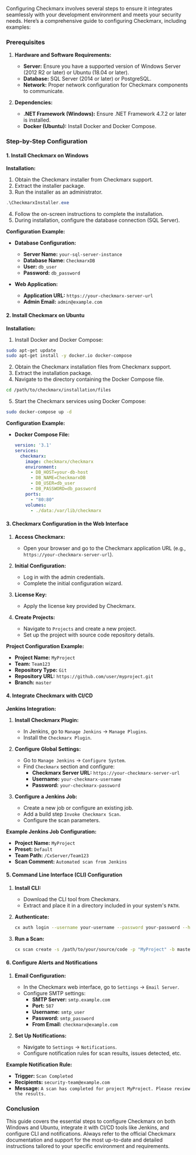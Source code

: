 Configuring Checkmarx involves several steps to ensure it integrates seamlessly with your development environment and meets your security needs. Here’s a comprehensive guide to configuring Checkmarx, including examples:

### Prerequisites

1. **Hardware and Software Requirements:**
   - **Server:** Ensure you have a supported version of Windows Server (2012 R2 or later) or Ubuntu (18.04 or later).
   - **Database:** SQL Server (2014 or later) or PostgreSQL.
   - **Network:** Proper network configuration for Checkmarx components to communicate.

2. **Dependencies:**
   - **.NET Framework (Windows):** Ensure .NET Framework 4.7.2 or later is installed.
   - **Docker (Ubuntu):** Install Docker and Docker Compose.

### Step-by-Step Configuration

#### 1. **Install Checkmarx on Windows**

**Installation:**
1. Obtain the Checkmarx installer from Checkmarx support.
2. Extract the installer package.
3. Run the installer as an administrator.

```powershell
.\CheckmarxInstaller.exe
```

4. Follow the on-screen instructions to complete the installation.
5. During installation, configure the database connection (SQL Server).

**Configuration Example:**

- **Database Configuration:**
  - **Server Name:** `your-sql-server-instance`
  - **Database Name:** `CheckmarxDB`
  - **User:** `db_user`
  - **Password:** `db_password`

- **Web Application:**
  - **Application URL:** `https://your-checkmarx-server-url`
  - **Admin Email:** `admin@example.com`

#### 2. **Install Checkmarx on Ubuntu**

**Installation:**
1. Install Docker and Docker Compose:

```bash
sudo apt-get update
sudo apt-get install -y docker.io docker-compose
```

2. Obtain the Checkmarx installation files from Checkmarx support.
3. Extract the installation package.
4. Navigate to the directory containing the Docker Compose file.

```bash
cd /path/to/checkmarx/installation/files
```

5. Start the Checkmarx services using Docker Compose:

```bash
sudo docker-compose up -d
```

**Configuration Example:**

- **Docker Compose File:**
  ```yaml
  version: '3.1'
  services:
    checkmarx:
      image: checkmarx/checkmarx
      environment:
        - DB_HOST=your-db-host
        - DB_NAME=CheckmarxDB
        - DB_USER=db_user
        - DB_PASSWORD=db_password
      ports:
        - "80:80"
      volumes:
        - ./data:/var/lib/checkmarx
  ```

#### 3. **Checkmarx Configuration in the Web Interface**

1. **Access Checkmarx:**
   - Open your browser and go to the Checkmarx application URL (e.g., `https://your-checkmarx-server-url`).

2. **Initial Configuration:**
   - Log in with the admin credentials.
   - Complete the initial configuration wizard.

3. **License Key:**
   - Apply the license key provided by Checkmarx.

4. **Create Projects:**
   - Navigate to `Projects` and create a new project.
   - Set up the project with source code repository details.

**Project Configuration Example:**
- **Project Name:** `MyProject`
- **Team:** `Team123`
- **Repository Type:** `Git`
- **Repository URL:** `https://github.com/user/myproject.git`
- **Branch:** `master`

#### 4. **Integrate Checkmarx with CI/CD**

**Jenkins Integration:**

1. **Install Checkmarx Plugin:**
   - In Jenkins, go to `Manage Jenkins` -> `Manage Plugins`.
   - Install the `Checkmarx Plugin`.

2. **Configure Global Settings:**
   - Go to `Manage Jenkins` -> `Configure System`.
   - Find `Checkmarx` section and configure:
     - **Checkmarx Server URL:** `https://your-checkmarx-server-url`
     - **Username:** `your-checkmarx-username`
     - **Password:** `your-checkmarx-password`

3. **Configure a Jenkins Job:**
   - Create a new job or configure an existing job.
   - Add a build step `Invoke Checkmarx Scan`.
   - Configure the scan parameters.

**Example Jenkins Job Configuration:**
- **Project Name:** `MyProject`
- **Preset:** `Default`
- **Team Path:** `/CxServer/Team123`
- **Scan Comment:** `Automated scan from Jenkins`

#### 5. **Command Line Interface (CLI) Configuration**

1. **Install CLI:**
   - Download the CLI tool from Checkmarx.
   - Extract and place it in a directory included in your system's `PATH`.

2. **Authenticate:**
   ```bash
   cx auth login --username your-username --password your-password --host https://your-checkmarx-server-url
   ```

3. **Run a Scan:**
   ```bash
   cx scan create -s /path/to/your/source/code -p "MyProject" -b master -o /path/to/output/folder
   ```

#### 6. **Configure Alerts and Notifications**

1. **Email Configuration:**
   - In the Checkmarx web interface, go to `Settings` -> `Email Server`.
   - Configure SMTP settings:
     - **SMTP Server:** `smtp.example.com`
     - **Port:** `587`
     - **Username:** `smtp_user`
     - **Password:** `smtp_password`
     - **From Email:** `checkmarx@example.com`

2. **Set Up Notifications:**
   - Navigate to `Settings` -> `Notifications`.
   - Configure notification rules for scan results, issues detected, etc.

**Example Notification Rule:**
- **Trigger:** `Scan Completed`
- **Recipients:** `security-team@example.com`
- **Message:** `A scan has completed for project MyProject. Please review the results.`

### Conclusion

This guide covers the essential steps to configure Checkmarx on both Windows and Ubuntu, integrate it with CI/CD tools like Jenkins, and configure CLI and notifications. Always refer to the official Checkmarx documentation and support for the most up-to-date and detailed instructions tailored to your specific environment and requirements.